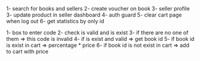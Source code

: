 1- search for books and sellers
2- create voucher on book
3- seller profile
3- update product in seller dashboard
4- auth guard
5- clear cart page when log out
6- get statistics by only id

1- box to enter code
2- check is valid and is exist
3- if there are no one of them => this code is invalid
4- if is exist and valid => get book id
5- if book id is exist in cart => percentage \* price
6- if book id is not exist in cart => add to cart with price
